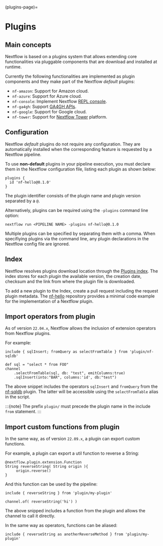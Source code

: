 (plugins-page)=

# Plugins

## Main concepts

Nextflow is based on a plugins system that allows extending core functionalities via pluggable components
that are download and installed at runtime.

Currently the following functionalities are implemented as plugin components and they make part of the
Nextflow *default* plugins:

- `nf-amazon`: Support for Amazon cloud.
- `nf-azure`: Support for Azure cloud.
- `nf-console`: Implement Nextflow [REPL console](https://www.nextflow.io/blog/2015/introducing-nextflow-console.html).
- `nf-ga4gh`: Support [GA4GH APIs](https://www.ga4gh.org/).
- `nf-google`: Support for Google cloud.
- `nf-tower`: Support for [Nextflow Tower](https://tower.nf) platform.

## Configuration

Nextflow *default* plugins do not require any configuration. They are automatically installed when
the corresponding feature is requested by a Nextflow pipeline.

To use **non-default** plugins in your pipeline execution, you must declare them in the Nextflow configuration file,
listing each plugin as shown below:

```
plugins {
  id 'nf-hello@0.1.0'
}
```

The plugin identifier consists of the plugin name and plugin version separated by a `@`.

Alternatively, plugins can be required using the `-plugins` command line option:

```
nextflow run <PIPELINE NAME> -plugins nf-hello@0.1.0
```

Multiple plugins can be specified by separating them with a comma.
When specifiying plugins via the command line, any plugin declarations in the Nextflow config file are ignored.

## Index

Nextflow resolves plugins download location through the [Plugins index](https://github.com/nextflow-io/plugins/).
The index stores for each plugin the available version, the creation date, checksum and the link from where the plugin
file is downloaded.

To add a new plugin to the Index, create a pull request including the request plugin metadata.
The [nf-hello](https://github.com/nextflow-io/nf-hello) repository provides a minimal code example for
the implementation of a Nextflow plugin.

## Import operators from plugin

As of version `22.04.x`, Nextflow allows the inclusion of extension operators from Nextflow plugins.

For example:

```
include { sqlInsert; fromQuery as selectFromTable } from 'plugin/nf-sqldb'

def sql = "select * from FOO"
channel
    .selectFromTable(sql, db: "test", emitColumns:true)
    .sqlInsert(into:"BAR", columns:'id', db:"test")
```

The above snippet includes the operators `sqlInsert` and `fromQuery` from the
[nf-sqldb](https://github.com/nextflow-io/nf-sqldb) plugin. The latter will be accessible using
the `selectFromTable` alias in the script.

:::{note}
The prefix `plugin/` must precede the plugin name in the include `from` statement.
:::

## Import custom functions from plugin

In the same way, as of version `22.09.x`, a plugin can export custom functions.

For example, a plugin can export a util function to reverse a String:

```
@nextflow.plugin.extension.Function
String reverseString( String origin ){
     origin.reverse()
}
```

And this function can be used by the pipeline:

```
include { reverseString } from 'plugin/my-plugin'

channel.of( reverseString('hi') )
```

The above snipped includes a function from the plugin and allows the channel to call it directly.

In the same way as operators, functions can be aliased:

```
include { reverseString as anotherReverseMethod } from 'plugin/my-plugin'
```

